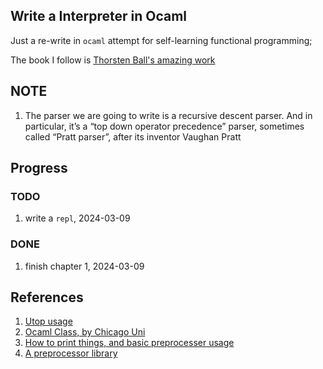 ## Write a Interpreter in Ocaml

Just a re-write in `ocaml` attempt for self-learning functional programming;

The book I follow is [Thorsten Ball's amazing work](https://interpreterbook.com/) 

## NOTE

1. The parser we are going to write is a recursive descent parser. And in particular, it’s a “top down operator precedence” parser, sometimes called “Pratt parser”, after its inventor Vaughan Pratt

## Progress

### TODO

1. write a `repl`, 2024-03-09

### DONE

1. finish chapter 1, 2024-03-09

## References

1. [Utop usage](https://ocamlverse.net/content/toplevel.html)
2. [Ocaml Class, by Chicago Uni](https://www2.lib.uchicago.edu/keith/ocaml-class/home.html)
3. [How to print things, and basic preprocesser usage](https://discuss.ocaml.org/t/deriving-show-not-working-as-expected/9413/2)
4. [A preprocessor library](https://github.com/ocaml-ppx/ppx_deriving)